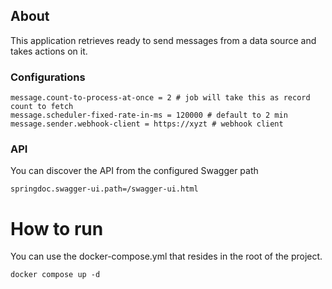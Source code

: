 ## About

This application retrieves ready to send messages from a data source and takes actions on it.

### Configurations
```
message.count-to-process-at-once = 2 # job will take this as record count to fetch
message.scheduler-fixed-rate-in-ms = 120000 # default to 2 min
message.sender.webhook-client = https://xyzt # webhook client 
```

### API
You can discover the API from the configured Swagger path
````
springdoc.swagger-ui.path=/swagger-ui.html
````

# How to run
You can use the docker-compose.yml that resides in the root of the project.

```
docker compose up -d
```